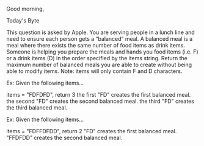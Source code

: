 Good morning,

Today's Byte

This question is asked by Apple. You are serving people in a lunch line and need to ensure each person gets a “balanced” meal. A balanced meal is a meal where there exists the same number of food items as drink items. Someone is helping you prepare the meals and hands you food items (i.e. F) or a drink items (D) in the order specified by the items string. Return the maximum number of balanced meals you are able to create without being able to modify items.
Note: items will only contain F and D characters.

Ex: Given the following items…

items = "FDFDFD", return 3
the first "FD" creates the first balanced meal.
the second "FD" creates the second balanced meal.
the third "FD" creates the third balanced meal.

Ex: Given the following items…

items = "FDFFDFDD", return 2
"FD" creates the first balanced meal.
"FFDFDD" creates the second balanced meal.